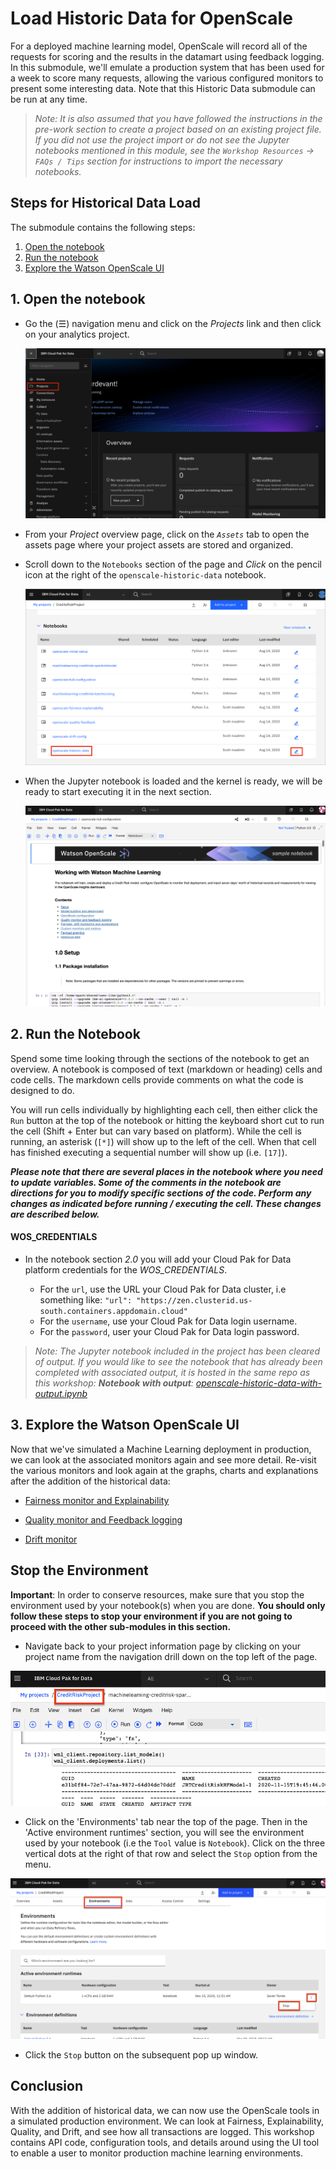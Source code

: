 # Load Historic Data for OpenScale

For a deployed machine learning model, OpenScale will record all of the requests for scoring and the results in the datamart using feedback logging. In this submodule, we'll emulate a production system that has been used for a week to score many requests, allowing the various configured monitors to present some interesting data. Note that this Historic Data submodule can be run at any time.

> *Note: It is also assumed that you have followed the instructions in the pre-work section to create a project based on an existing project file. If you did not use the project import or do not see the Jupyter notebooks mentioned in this module, see the `Workshop Resources` -> `FAQs / Tips` section for instructions to import the necessary notebooks.*

## Steps for Historical Data Load

The submodule contains the following steps:

1. [Open the notebook](#1-open-the-notebook)
1. [Run the notebook](#2-run-the-notebook)
1. [Explore the Watson OpenScale UI](#3-explore-the-watson-openscale-ui)

## 1. Open the notebook

* Go the (☰) navigation menu and click on the *Projects* link and then click on your analytics project.

  ![(☰) Menu -> Projects](../.gitbook/assets/images/navigation/menu-projects.png)

* From your *Project* overview page, click on the *`Assets`* tab to open the assets page where your project assets are stored and organized.

* Scroll down to the `Notebooks` section of the page and *Click* on the pencil icon at the right of the `openscale-historic-data` notebook.

  ![Project from zip assets tab](../.gitbook/assets/images/openscale-config/openscale-config-historic-notebook.png)

* When the Jupyter notebook is loaded and the kernel is ready, we will be ready to start executing it in the next section.

  ![Notebook loaded](../.gitbook/assets/images/openscale/openscale-fullconfignotebook-loaded.png)

## 2. Run the Notebook

Spend some time looking through the sections of the notebook to get an overview. A notebook is composed of text (markdown or heading) cells and code cells. The markdown cells provide comments on what the code is designed to do.

You will run cells individually by highlighting each cell, then either click the `Run` button at the top of the notebook or hitting the keyboard short cut to run the cell (Shift + Enter but can vary based on platform). While the cell is running, an asterisk (`[*]`) will show up to the left of the cell. When that cell has finished executing a sequential number will show up (i.e. `[17]`).

_**Please note that there are several places in the notebook where you need to update variables. Some of the comments in the notebook are directions for you to modify specific sections of the code. Perform any changes as indicated before running / executing the cell. These changes are described below.**_

#### WOS_CREDENTIALS

* In the notebook section *2.0*  you will add your Cloud Pak for Data platform credentials for the *WOS_CREDENTIALS*.

  * For the `url`, use the URL your Cloud Pak for Data cluster, i.e something like: `"url": "https://zen.clusterid.us-south.containers.appdomain.cloud"`
  * For the `username`, use your Cloud Pak for Data login username.
  * For the `password`, user your Cloud Pak for Data login password.

> *Note: The Jupyter notebook included in the project has been cleared of output. If you would like to see the notebook that has already been completed with associated output, it is hosted in the same repo as this workshop: **Notebook with output**: [openscale-historic-data-with-output.ipynb](../../notebooks/with-output/openscale-historic-data-with-output.ipynb)*

## 3. Explore the Watson OpenScale UI

Now that we've simulated a Machine Learning deployment in production, we can look at the associated monitors again and see more detail. Re-visit the various monitors and look again at the graphs, charts and explanations after the addition of the historical data:

* [Fairness monitor and Explainability](./FAIRNESS-EXPLAINABILITY-README.md#3-begin-to-explore-the-watson-openscale-ui)

* [Quality monitor and Feedback logging](./QUALITY-FEEDBACK-README.md#3-begin-to-explore-the-watson-openscale-ui)

* [Drift monitor](./DRIFT.md#3-look-at-drift-in-the-dashboard)

## Stop the Environment

**Important**: In order to conserve resources, make sure that you stop the environment used by your notebook(s) when you are done. **You should only follow these steps to stop your environment if you are not going to proceed with the other sub-modules in this section.**

* Navigate back to your project information page by clicking on your project name from the navigation drill down on the top left of the page.

![Back to project](../.gitbook/assets/images/ml/navigate-to-project.png)

* Click on the 'Environments' tab near the top of the page. Then in the 'Active environment runtimes' section, you will see the environment used by your notebook (i.e the `Tool` value is `Notebook`). Click on the three vertical dots at the right of that row and select the `Stop` option from the menu.

![Stop environment](../.gitbook/assets/images/ml/stop-notebook-environment.png)

* Click the `Stop` button on the subsequent pop up window.

## Conclusion

With the addition of historical data, we can now use the OpenScale tools in a simulated production environment. We can look at Fairness, Explainability, Quality, and Drift, and see how all transactions are logged. This workshop contains API code, configuration tools, and details around using the UI tool to enable a user to monitor production machine learning environments.
